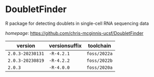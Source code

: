 # DoubletFinder

R package for detecting doublets in single-cell RNA sequencing data

*homepage*: <https://github.com/chris-mcginnis-ucsf/DoubletFinder>

version | versionsuffix | toolchain
--------|---------------|----------
``2.0.3-20230131`` | ``-R-4.2.1`` | ``foss/2022a``
``2.0.3-20230819`` | ``-R-4.2.2`` | ``foss/2022b``
``2.0.3`` | ``-R-4.0.0`` | ``foss/2020a``
